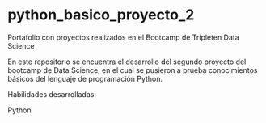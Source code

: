 # python_basico_proyecto_2
Portafolio con proyectos realizados en el Bootcamp de Tripleten Data Science

En este repositorio se encuentra el desarrollo del segundo proyecto del bootcamp de Data Science, en el cual se pusieron a prueba conocimientos básicos del lenguaje de programación Python.

Habilidades desarrolladas:

Python
